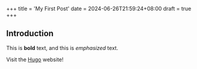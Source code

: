 +++
title = 'My First Post'
date = 2024-06-26T21:59:24+08:00
draft = true
+++
## Introduction

This is **bold** text, and this is *emphasized* text.

Visit the [Hugo](https://gohugo.io) website!